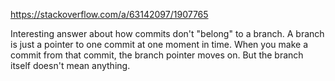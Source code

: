 https://stackoverflow.com/a/63142097/1907765

Interesting answer about how commits don't "belong" to a branch. A branch is just a pointer to one commit at one moment in time. When you make a commit from that commit, the branch pointer moves on. But the branch itself doesn't mean anything.